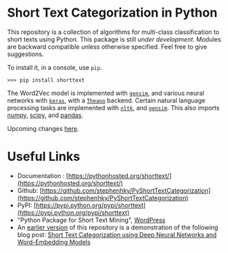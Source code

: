 # Short Text Categorization in Python

This repository is a collection of algorithms for multi-class classification to short texts using Python. This package is still *under development*. Modules are backward compatible unless otherwise specified. Feel free to give suggestions.

To install it, in a console, use `pip`.

```
>>> pip install shorttext
```

The Word2Vec model is implemented with [`gensim`](https://radimrehurek.com/gensim/), and various neural networks with [`keras`](https://keras.io/), with a [`Theano`](http://deeplearning.net/software/theano/) backend. Certain natural language processing tasks are implemented with [`nltk`](http://www.nltk.org/), and [`gensim`](https://radimrehurek.com/gensim/). This also imports [numpy](http://www.numpy.org/), [scipy](https://www.scipy.org/), and [pandas](http://pandas.pydata.org/).
 
Upcoming changes [here](UPCOMING.md).

# Useful Links

* Documentation : [https://pythonhosted.org/shorttext/](https://pythonhosted.org/shorttext/)
* Github: [https://github.com/stephenhky/PyShortTextCategorization](https://github.com/stephenhky/PyShortTextCategorization)
* PyPI: [https://pypi.python.org/pypi/shorttext](https://pypi.python.org/pypi/shorttext)
* "Python Package for Short Text Mining", [WordPress](https://datawarrior.wordpress.com/2016/12/22/python-package-for-short-text-mining/)
* An [earlier version](https://github.com/stephenhky/PyShortTextCategorization/tree/b298d3ce7d06a9b4e0f7d32f27bab66064ba7afa) of this repository is a demonstration of the following blog post: [Short Text Categorization using Deep Neural Networks and Word-Embedding Models](https://datawarrior.wordpress.com/2016/10/12/short-text-categorization-using-deep-neural-networks-and-word-embedding-models/)

